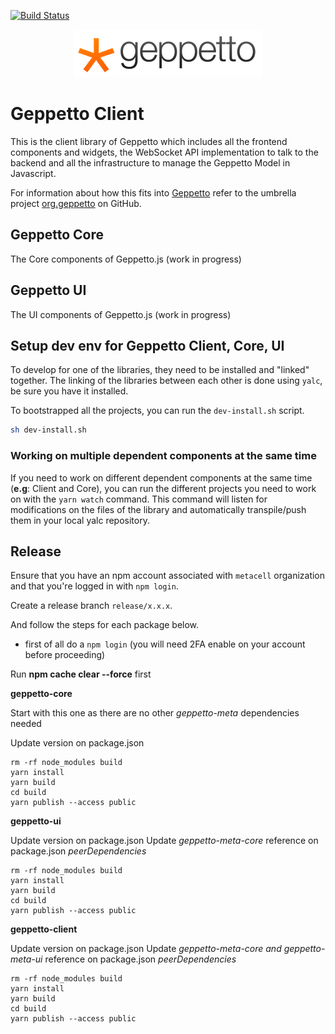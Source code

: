 [![Build Status](https://travis-ci.org/openworm/org.geppetto.frontend.png?branch=master)](https://travis-ci.org/openworm/org.geppetto.frontend)

<p align="center">
  <img src="https://github.com/tarelli/bucket/blob/master/geppetto%20logo.png?raw=true" alt="Geppetto logo"/>
</p>

# Geppetto Client

This is the client library of Geppetto which includes all the frontend components and widgets, the WebSocket API implementation to talk to the backend and all the infrastructure to manage the Geppetto Model in Javascript.

For information about how this fits into [Geppetto](http://www.geppetto.org/) refer to the umbrella project [org.geppetto](https://github.com/openworm/org.geppetto) on GitHub.

## Geppetto Core

The Core components of Geppetto.js (work in progress)

## Geppetto UI

The UI components of Geppetto.js (work in progress)

## Setup dev env for Geppetto Client, Core, UI

To develop for one of the libraries, they need to be installed and "linked" together.
The linking of the libraries between each other is done using `yalc`, be sure you have it installed.

To bootstrapped all the projects, you can run the `dev-install.sh` script.

```bash
sh dev-install.sh
```

### Working on multiple dependent components at the same time

If you need to work on different dependent components at the same time (__e.g__: Client and Core), you can run the different projects you need to work on with the `yarn watch` command.
This command will listen for modifications on the files of the library and automatically transpile/push them in your local yalc repository.


## Release

Ensure that you have an npm account associated with `metacell` organization and that you're logged in with `npm login`.

Create a release branch `release/x.x.x`.

And follow the steps for each package below.

* first of all do a `npm login` (you will need 2FA enable on your account before proceeding)

Run **npm cache clear --force** first

**geppetto-core**

Start with this one as there are no other *geppetto-meta* dependencies needed

Update version on package.json

```
rm -rf node_modules build
yarn install
yarn build
cd build
yarn publish --access public
```

**geppetto-ui**

Update version on package.json
Update *geppetto-meta-core* reference on package.json *peerDependencies*

```
rm -rf node_modules build
yarn install
yarn build
cd build
yarn publish --access public
```

**geppetto-client**

Update version on package.json
Update *geppetto-meta-core and geppetto-meta-ui* reference on package.json *peerDependencies*

```
rm -rf node_modules build
yarn install
yarn build
cd build
yarn publish --access public
```
